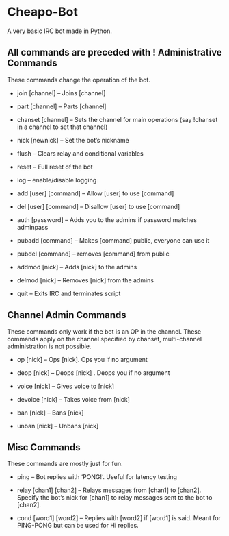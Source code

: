 Cheapo-Bot
==========
A very basic IRC bot made in Python.

All commands are preceded with !
Administrative Commands
-----------------------

These commands change the operation of the bot.

* join [channel] – Joins [channel]

* part [channel] – Parts [channel]

* chanset [channel] – Sets the channel for main operations (say !chanset in a channel to set that channel)

* nick [newnick] – Set the bot’s nickname

* flush – Clears relay and conditional variables

* reset – Full reset of the bot

* log – enable/disable logging

* add [user] [command] – Allow [user] to use [command]

* del [user] [command] – Disallow [user] to use [command]

* auth [password] – Adds you to the admins if password matches adminpass

* pubadd [command] – Makes [command] public, everyone can use it

* pubdel [command] – removes [command] from public

* addmod [nick] – Adds [nick] to the admins

* delmod [nick] – Removes [nick] from the admins

* quit – Exits IRC and terminates script

Channel Admin Commands
----------------------

These commands only work if the bot is an OP in the channel. These commands apply on the channel specified by chanset, multi-channel administration is not possible.

* op [nick] – Ops [nick]. Ops you if no argument

* deop [nick] – Deops [nick] . Deops you if no argument

* voice [nick] – Gives voice to [nick]

* devoice [nick] – Takes voice from [nick]

* ban [nick] – Bans [nick]

* unban [nick] – Unbans [nick]

Misc Commands
-------------

These commands are mostly just for fun.

* ping – Bot replies with ‘PONG!’. Useful for latency testing

* relay [chan1] [chan2] – Relays messages from [chan1] to [chan2]. Specify the bot’s nick for [chan1] to relay messages sent to the bot to [chan2].

* cond [word1] [word2] – Replies with [word2] if [word1] is said. Meant for PING-PONG but can be used for Hi replies.
